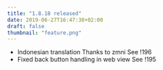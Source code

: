 ```yaml
---
title: "1.8.18 released"
date: 2019-06-27T16:47:38+02:00
draft: false
thumbnail: "feature.png"
---
```


*   Indonesian translation
    Thanks to zmni
    See !196
*   Fixed back button handling in web view
    See !195

